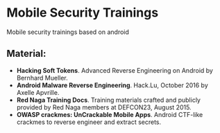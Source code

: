 # Mobile Security Trainings
Mobile security trainings based on android

## Material:

- **Hacking Soft Tokens**. Advanced Reverse Engineering
on Android by Bernhard Mueller.
- **Android Malware Reverse Engineering**. Hack.Lu, October 2016 by Axelle Apvrille.
- **Red Naga Training Docs**. Training materials crafted and publicly provided by Red Naga members  at DEFCON23, August 2015.
- **OWASP crackmes: UnCrackable Mobile Apps**. Android CTF-like crackmes to reverse engineer and extract secrets.
